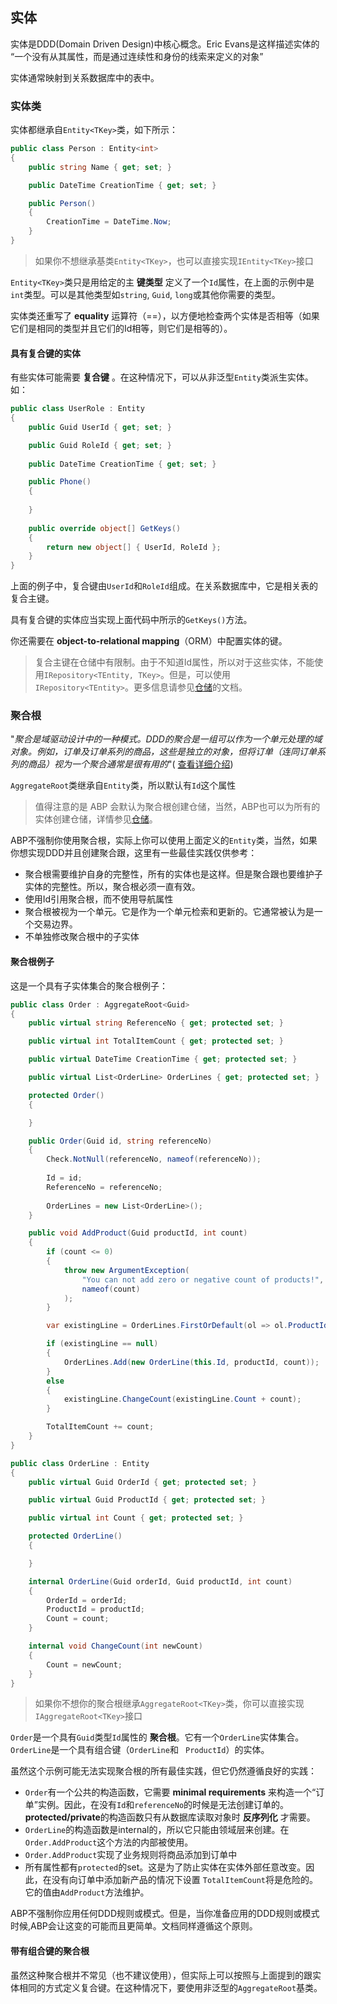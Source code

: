 ## 实体

实体是DDD(Domain Driven Design)中核心概念。Eric Evans是这样描述实体的 “一个没有从其属性，而是通过连续性和身份的线索来定义的对象”

实体通常映射到关系数据库中的表中。

### 实体类

实体都继承自`Entity<TKey>`类，如下所示：

```C#
public class Person : Entity<int>
{
    public string Name { get; set; }

    public DateTime CreationTime { get; set; }

    public Person()
    {
        CreationTime = DateTime.Now;
    }
}
```

> 如果你不想继承基类`Entity<TKey>`，也可以直接实现`IEntity<TKey>`接口

`Entity<TKey>`类只是用给定的主 **键类型** 定义了一个`Id`属性，在上面的示例中是`int`类型。可以是其他类型如`string`, `Guid`, `long`或其他你需要的类型。

实体类还重写了 **equality** 运算符（==），以方便地检查两个实体是否相等（如果它们是相同的类型并且它们的Id相等，则它们是相等的）。

#### 具有复合键的实体

有些实体可能需要 **复合键** 。在这种情况下，可以从非泛型`Entity`类派生实体。如：

````C#
public class UserRole : Entity
{
    public Guid UserId { get; set; }

    public Guid RoleId { get; set; }
    
    public DateTime CreationTime { get; set; }

    public Phone()
    {
            
    }
    
    public override object[] GetKeys()
    {
        return new object[] { UserId, RoleId };
    }
}
````

上面的例子中，复合键由`UserId`和`RoleId`组成。在关系数据库中，它是相关表的复合主键。

具有复合键的实体应当实现上面代码中所示的`GetKeys()`方法。

你还需要在 **object-to-relational mapping**（ORM）中配置实体的键。

> 复合主键在仓储中有限制。由于不知道Id属性，所以对于这些实体，不能使用`IRepository<TEntity, TKey>`。但是，可以使用`IRepository<TEntity>`。更多信息请参见[仓储](Respositoryies.cn.md)的文档。

### 聚合根

"*聚合是域驱动设计中的一种模式。DDD的聚合是一组可以作为一个单元处理的域对象。例如，订单及订单系列的商品，这些是独立的对象，但将订单（连同订单系列的商品）视为一个聚合通常是很有用的*"( [查看详细介绍](http://martinfowler.com/bliki/DDD_Aggregate.html))

`AggregateRoot`类继承自`Entity`类，所以默认有`Id`这个属性

> 值得注意的是 ABP 会默认为聚合根创建仓储，当然，ABP也可以为所有的实体创建仓储，详情参见[仓储](Respositoryies.cn.md)。

ABP不强制你使用聚合根，实际上你可以使用上面定义的`Entity`类，当然，如果你想实现DDD并且创建聚合跟，这里有一些最佳实践仅供参考：

* 聚合根需要维护自身的完整性，所有的实体也是这样。但是聚合跟也要维护子实体的完整性。所以，聚合根必须一直有效。
* 使用Id引用聚合根，而不使用导航属性
* 聚合根被视为一个单元。它是作为一个单元检索和更新的。它通常被认为是一个交易边界。
* 不单独修改聚合根中的子实体

#### 聚合根例子

这是一个具有子实体集合的聚合根例子：

````C#
public class Order : AggregateRoot<Guid>
{
    public virtual string ReferenceNo { get; protected set; }

    public virtual int TotalItemCount { get; protected set; }

    public virtual DateTime CreationTime { get; protected set; }

    public virtual List<OrderLine> OrderLines { get; protected set; }

    protected Order()
    {

    }

    public Order(Guid id, string referenceNo)
    {
        Check.NotNull(referenceNo, nameof(referenceNo));
        
        Id = id;
        ReferenceNo = referenceNo;
        
        OrderLines = new List<OrderLine>();
    }

    public void AddProduct(Guid productId, int count)
    {
        if (count <= 0)
        {
            throw new ArgumentException(
                "You can not add zero or negative count of products!",
                nameof(count)
            );
        }

        var existingLine = OrderLines.FirstOrDefault(ol => ol.ProductId == productId);

        if (existingLine == null)
        {
            OrderLines.Add(new OrderLine(this.Id, productId, count));
        }
        else
        {
            existingLine.ChangeCount(existingLine.Count + count);
        }

        TotalItemCount += count;
    }
}

public class OrderLine : Entity
{
    public virtual Guid OrderId { get; protected set; }

    public virtual Guid ProductId { get; protected set; }

    public virtual int Count { get; protected set; }

    protected OrderLine()
    {

    }

    internal OrderLine(Guid orderId, Guid productId, int count)
    {
        OrderId = orderId;
        ProductId = productId;
        Count = count;
    }

    internal void ChangeCount(int newCount)
    {
        Count = newCount;
    }
}
````

> 如果你不想你的聚合根继承`AggregateRoot<TKey>`类，你可以直接实现`IAggregateRoot<TKey>`接口

`Order`是一个具有`Guid`类型`Id`属性的 **聚合根**。它有一个`OrderLine`实体集合。`OrderLine`是一个具有组合键（`OrderLine`和 ` ProductId`）的实体。

虽然这个示例可能无法实现聚合根的所有最佳实践，但它仍然遵循良好的实践：

* `Order`有一个公共的构造函数，它需要 **minimal requirements** 来构造一个“订单”实例。因此，在没有`Id`和`referenceNo`的时候是无法创建订单的。**protected/private**的构造函数只有从数据库读取对象时 **反序列化** 才需要。
* `OrderLine`的构造函数是internal的，所以它只能由领域层来创建。在`Order.AddProduct`这个方法的内部被使用。
* `Order.AddProduct`实现了业务规则将商品添加到订单中
* 所有属性都有`protected`的set。这是为了防止实体在实体外部任意改变。因此，在没有向订单中添加新产品的情况下设置 `TotalItemCount`将是危险的。它的值由`AddProduct`方法维护。

ABP不强制你应用任何DDD规则或模式。但是，当你准备应用的DDD规则或模式时候,ABP会让这变的可能而且更简单。文档同样遵循这个原则。

#### 带有组合键的聚合根

虽然这种聚合根并不常见（也不建议使用），但实际上可以按照与上面提到的跟实体相同的方式定义复合键。在这种情况下，要使用非泛型的`AggregateRoot`基类。

